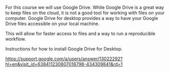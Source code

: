For this course we will use Google Drive. While Google Drive is a great way to keep files on the cloud, it is not a good tool for working with files on your computer.
Google Drive for desktop provides a way to have your Google Drive files accessible on your local machine. 

This will allow for faster access to files and a way to run a reproducible workflow.

Instructions for how to install Google Drive for Desktop.

https://support.google.com/a/users/answer/13022292?hl=en&visit_id=638411230807018798-434309841&rd=1

